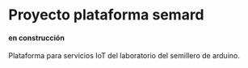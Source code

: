 # Proyecto plataforma semard
#### en construcción

Plataforma para servicios IoT del laboratorio del semillero de arduino.
